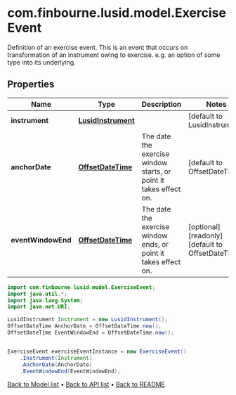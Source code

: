# com.finbourne.lusid.model.ExerciseEvent
Definition of an exercise event.  This is an event that occurs on transformation of an instrument owing to exercise. e.g. an option of  some type into its underlying.

## Properties

Name | Type | Description | Notes
------------ | ------------- | ------------- | -------------
**instrument** | [**LusidInstrument**](LusidInstrument.md) |  | [default to LusidInstrument]
**anchorDate** | [**OffsetDateTime**](OffsetDateTime.md) | The date the exercise window starts, or point it takes effect on. | [default to OffsetDateTime]
**eventWindowEnd** | [**OffsetDateTime**](OffsetDateTime.md) | The date the exercise window ends, or point it takes effect on. | [optional] [readonly] [default to OffsetDateTime]

```java
import com.finbourne.lusid.model.ExerciseEvent;
import java.util.*;
import java.lang.System;
import java.net.URI;

LusidInstrument Instrument = new LusidInstrument();
OffsetDateTime AnchorDate = OffsetDateTime.now();
OffsetDateTime EventWindowEnd = OffsetDateTime.now();


ExerciseEvent exerciseEventInstance = new ExerciseEvent()
    .Instrument(Instrument)
    .AnchorDate(AnchorDate)
    .EventWindowEnd(EventWindowEnd);
```


[Back to Model list](../README.md#documentation-for-models) &#8226; [Back to API list](../README.md#documentation-for-api-endpoints) &#8226; [Back to README](../README.md)

